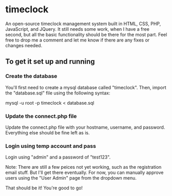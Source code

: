 # timeclock
An open-source timeclock management system built in HTML, CSS, PHP, JavaScript, and JQuery. It still needs some work, when I have a free second, but all the basic functionality should be there for the most part. Feel free to drop me a comment and let me know if there are any fixes or changes needed.

## To get it set up and running

### Create the database
You'll first need to create a mysql database called "timeclock". Then, import the "database.sql" file using the following syntax:

mysql -u root -p timeclock < database.sql

### Update the connect.php file
Update the connect.php file with your hostname, username, and password. Everything else should be fine left as is.


### Login using temp account and pass
Login using "admin" and a password of "test123".

Note: There are still a few peices not yet working, such as the registration email stuff. But I'll get there eventually. For now, you can manually approve users using the "User Admin" page from the dropdown menu.

That should be it! You're good to go!
